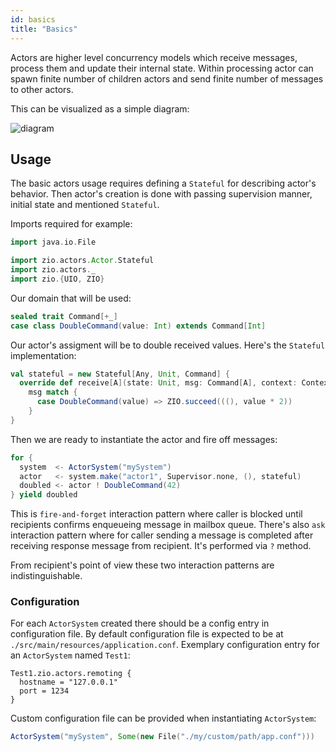 ```yaml
---
id: basics
title: "Basics"
---
```


Actors are higher level concurrency models which receive messages, process them and update their internal state.
Within processing actor can spawn finite number of children actors and send finite number of messages to other actors.  

This can be visualized as a simple diagram:

![diagram](assets/actor.svg)

## Usage

The basic actors usage requires defining a `Stateful` for describing actor's behavior.
Then actor's creation is done with passing supervision manner, initial state and mentioned `Stateful`.

Imports required for example:

```scala mdoc:silent
import java.io.File

import zio.actors.Actor.Stateful
import zio.actors._
import zio.{UIO, ZIO}
```

Our domain that will be used:

```scala mdoc:silent
sealed trait Command[+_]
case class DoubleCommand(value: Int) extends Command[Int]
```

Our actor's assigment will be to double received values. Here's the `Stateful` implementation:

```scala mdoc:silent
val stateful = new Stateful[Any, Unit, Command] {
  override def receive[A](state: Unit, msg: Command[A], context: Context): UIO[(Unit, A)] =
    msg match {
      case DoubleCommand(value) => ZIO.succeed(((), value * 2))
    }
}
```

Then we are ready to instantiate the actor and fire off messages:

```scala mdoc:silent
for {
  system  <- ActorSystem("mySystem")
  actor   <- system.make("actor1", Supervisor.none, (), stateful)
  doubled <- actor ! DoubleCommand(42)
} yield doubled
```

This is `fire-and-forget` interaction pattern where caller is blocked until recipients confirms enqueueing message in mailbox queue.
There's also `ask` interaction pattern where for caller sending a message is completed after receiving response message from recipient.
It's performed via `?` method.

From recipient's point of view these two interaction patterns are indistinguishable. 

### Configuration

For each `ActorSystem` created there should be a config entry in configuration file. 
By default configuration file is expected to be at `./src/main/resources/application.conf`. 
Exemplary configuration entry for an `ActorSystem` named `Test1`:

```hocon
Test1.zio.actors.remoting {
  hostname = "127.0.0.1"
  port = 1234
}
```

Custom configuration file can be provided when instantiating `ActorSystem`:

```scala mdoc:silent
ActorSystem("mySystem", Some(new File("./my/custom/path/app.conf")))
```
